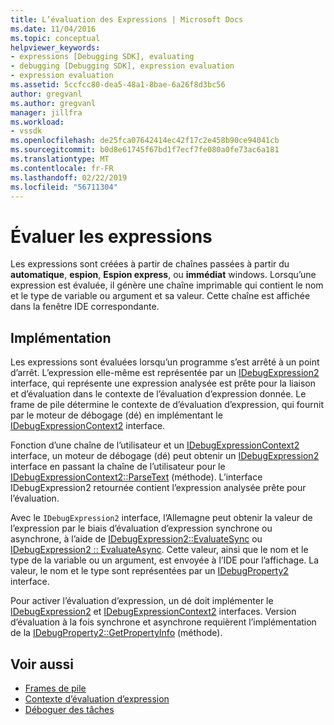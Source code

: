 ```yaml
---
title: L’évaluation des Expressions | Microsoft Docs
ms.date: 11/04/2016
ms.topic: conceptual
helpviewer_keywords:
- expressions [Debugging SDK], evaluating
- debugging [Debugging SDK], expression evaluation
- expression evaluation
ms.assetid: 5ccfcc80-dea5-48a1-8bae-6a26f8d3bc56
author: gregvanl
ms.author: gregvanl
manager: jillfra
ms.workload:
- vssdk
ms.openlocfilehash: de25fca07642414ec42f17c2e458b90ce94041cb
ms.sourcegitcommit: b0d8e61745f67bd1f7ecf7fe080a0fe73ac6a181
ms.translationtype: MT
ms.contentlocale: fr-FR
ms.lasthandoff: 02/22/2019
ms.locfileid: "56711304"
---
```

# <a name="evaluate-expressions"></a>Évaluer les expressions
Les expressions sont créées à partir de chaînes passées à partir du **automatique**, **espion**, **Espion express**, ou **immédiat** windows. Lorsqu’une expression est évaluée, il génère une chaîne imprimable qui contient le nom et le type de variable ou argument et sa valeur. Cette chaîne est affichée dans la fenêtre IDE correspondante.

## <a name="implementation"></a>Implémentation
 Les expressions sont évaluées lorsqu’un programme s’est arrêté à un point d’arrêt. L’expression elle-même est représentée par un [IDebugExpression2](../../extensibility/debugger/reference/idebugexpression2.md) interface, qui représente une expression analysée est prête pour la liaison et d’évaluation dans le contexte de l’évaluation d’expression donnée. Le frame de pile détermine le contexte de d’évaluation d’expression, qui fournit par le moteur de débogage (dé) en implémentant le [IDebugExpressionContext2](../../extensibility/debugger/reference/idebugexpressioncontext2.md) interface.

 Fonction d’une chaîne de l’utilisateur et un [IDebugExpressionContext2](../../extensibility/debugger/reference/idebugexpressioncontext2.md) interface, un moteur de débogage (dé) peut obtenir un [IDebugExpression2](../../extensibility/debugger/reference/idebugexpression2.md) interface en passant la chaîne de l’utilisateur pour le [ IDebugExpressionContext2::ParseText](../../extensibility/debugger/reference/idebugexpressioncontext2-parsetext.md) (méthode). L’interface IDebugExpression2 retournée contient l’expression analysée prête pour l’évaluation.

 Avec le `IDebugExpression2` interface, l’Allemagne peut obtenir la valeur de l’expression par le biais d’évaluation d’expression synchrone ou asynchrone, à l’aide de [IDebugExpression2::EvaluateSync](../../extensibility/debugger/reference/idebugexpression2-evaluatesync.md) ou [IDebugExpression2 :: EvaluateAsync](../../extensibility/debugger/reference/idebugexpression2-evaluateasync.md). Cette valeur, ainsi que le nom et le type de la variable ou un argument, est envoyée à l’IDE pour l’affichage. La valeur, le nom et le type sont représentées par un [IDebugProperty2](../../extensibility/debugger/reference/idebugproperty2.md) interface.

 Pour activer l’évaluation d’expression, un dé doit implémenter le [IDebugExpression2](../../extensibility/debugger/reference/idebugexpression2.md) et [IDebugExpressionContext2](../../extensibility/debugger/reference/idebugexpressioncontext2.md) interfaces. Version d’évaluation à la fois synchrone et asynchrone requièrent l’implémentation de la [IDebugProperty2::GetPropertyInfo](../../extensibility/debugger/reference/idebugproperty2-getpropertyinfo.md) (méthode).

## <a name="see-also"></a>Voir aussi
- [Frames de pile](../../extensibility/debugger/stack-frames.md)
- [Contexte d’évaluation d’expression](../../extensibility/debugger/expression-evaluation-context.md)
- [Déboguer des tâches](../../extensibility/debugger/debugging-tasks.md)